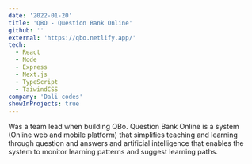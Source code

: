 ```yaml
---
date: '2022-01-20'
title: 'QBO - Question Bank Online'
github: ''
external: 'https://qbo.netlify.app/'
tech:
  - React
  - Node
  - Express
  - Next.js
  - TypeScript
  - TaiwindCSS
company: 'Dali codes'
showInProjects: true
---
```


Was a team lead when building QBo. Question Bank Online is a system (Online web and mobile platform) that simplifies teaching and learning through question and answers and artificial intelligence that enables the system to monitor learning patterns and suggest learning paths.
